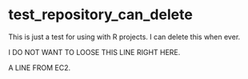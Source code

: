 # test_repository_can_delete
This is just a test for using with R projects. I can delete this when ever. 

I DO NOT WANT TO LOOSE THIS LINE RIGHT HERE.

A LINE FROM EC2.
